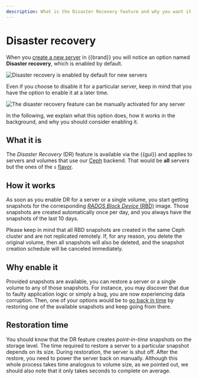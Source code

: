 ```yaml
---
description: What is the Disaster Recovery feature and why you want it
---
```

# Disaster recovery

When you [create a new server](../howto/openstack/nova/new-server.md) in
{{brand}} you will notice an option named **Disaster recovery**, which
is enabled by default.

![Disaster recovery is enabled by default for new
servers](assets/disaster-recovery-option-on-by-default.png)

Even if you choose to disable it for a particular server, keep in mind
that you have the option to enable it at a later time.

![The disaster recovery feature can be manually activated for any
server](assets/disaster-recovery-option-manual-activation.png)

In the following, we explain what this option does, how it works in the
background, and why you should consider enabling it.

## What it is

The *Disaster Recovery* (DR) feature is available via the {{gui}} and
applies to servers and volumes that use our [Ceph](https://docs.ceph.com/)
backend. That would be **all** servers but the ones of the `s`
[flavor](../reference/flavors/index.md#compute-tiers).

## How it works

As soon as you enable DR for a server or a single volume, you start
getting snapshots for the corresponding [*RADOS Block Device*
(RBD)](https://docs.ceph.com/en/latest/glossary/#term-Ceph-Block-Device)
image. Those snapshots are created automatically once per day, and you
always have the snapshots of the last 10 days.

Please keep in mind that all RBD snapshots are created in the same Ceph
cluster and are not replicated remotely. If, for any reason, you delete
the original volume, then all snapshots will also be deleted, and the
snapshot creation schedule will be canceled immediately.

## Why enable it

Provided snapshots are available, you can restore a server or a single
volume to any of those snapshots. For instance, you may discover that
due to faulty application logic or simply a bug, you are now
experiencing data corruption. Then, one of your options would be to [go
back in time](../howto/openstack/nova/restore-srv-to-snap.md) by restoring
one of the available snapshots and keep going from there.

## Restoration time

You should know that the DR feature creates *point-in-time* snapshots on
the storage level. The time required to restore a server to a particular
snapshot depends on its size. During restoration, the server is shut
off. After the restore, you need to power the server back on manually.
Although this whole process takes time analogous to volume size, as we
pointed out, we should also note that it only takes seconds to complete
on average.
